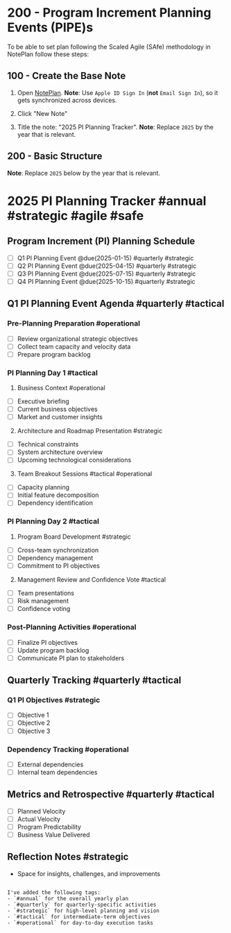 # 200 - Program Increment Planning Events (PIPE)s

To be able to set plan following the Scaled Agile (SAfe) methodology in NotePlan follow these steps:

## 100 - Create the Base Note

1. Open [NotePlan](https://app.noteplan.co/). **Note**: Use ```Apple ID Sign In``` (**not** ```Email Sign In```), so it gets synchronized across devices.

2. Click "New Note"

3. Title the note: "2025 PI Planning Tracker". **Note**: Replace ```2025``` by the year that is relevant.

## 200 - Basic Structure

**Note**: Replace ```2025``` below by the year that is relevant.

# 2025 PI Planning Tracker #annual #strategic #agile #safe

## Program Increment (PI) Planning Schedule
- [ ] Q1 PI Planning Event @due(2025-01-15) #quarterly #strategic
- [ ] Q2 PI Planning Event @due(2025-04-15) #quarterly #strategic
- [ ] Q3 PI Planning Event @due(2025-07-15) #quarterly #strategic
- [ ] Q4 PI Planning Event @due(2025-10-15) #quarterly #strategic

## Q1 PI Planning Event Agenda #quarterly #tactical
### Pre-Planning Preparation #operational
- [ ] Review organizational strategic objectives
- [ ] Collect team capacity and velocity data
- [ ] Prepare program backlog

### PI Planning Day 1 #tactical
1. Business Context #operational
- [ ] Executive briefing
- [ ] Current business objectives
- [ ] Market and customer insights

2. Architecture and Roadmap Presentation #strategic
- [ ] Technical constraints
- [ ] System architecture overview
- [ ] Upcoming technological considerations

3. Team Breakout Sessions #tactical #operational
- [ ] Capacity planning
- [ ] Initial feature decomposition
- [ ] Dependency identification

### PI Planning Day 2 #tactical
1. Program Board Development #strategic
- [ ] Cross-team synchronization
- [ ] Dependency management
- [ ] Commitment to PI objectives

2. Management Review and Confidence Vote #tactical
- [ ] Team presentations
- [ ] Risk management
- [ ] Confidence voting

### Post-Planning Activities #operational
- [ ] Finalize PI objectives
- [ ] Update program backlog
- [ ] Communicate PI plan to stakeholders

## Quarterly Tracking #quarterly #tactical
### Q1 PI Objectives #strategic
- [ ] Objective 1 
- [ ] Objective 2
- [ ] Objective 3

### Dependency Tracking #operational
- [ ] External dependencies
- [ ] Internal team dependencies

## Metrics and Retrospective #quarterly #tactical
- [ ] Planned Velocity
- [ ] Actual Velocity
- [ ] Program Predictability
- [ ] Business Value Delivered

## Reflection Notes #strategic
- Space for insights, challenges, and improvements
```

I've added the following tags:
- `#annual` for the overall yearly plan
- `#quarterly` for quarterly-specific activities
- `#strategic` for high-level planning and vision
- `#tactical` for intermediate-term objectives
- `#operational` for day-to-day execution tasks
